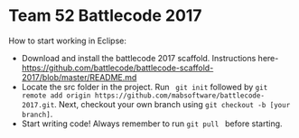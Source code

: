 # Team 52 Battlecode 2017

How to start working in Eclipse:

 * Download and install the battlecode 2017 scaffold. Instructions here- https://github.com/battlecode/battlecode-scaffold-2017/blob/master/README.md
 * Locate the src folder in the project. Run ```
git init``` followed by ```git remote add origin https://github.com/mabsoftware/battlecode-2017.git```. Next, checkout your own branch using ```git checkout -b [your branch]```.
 * Start writing code! Always remember to run ```git pull ``` before starting.
